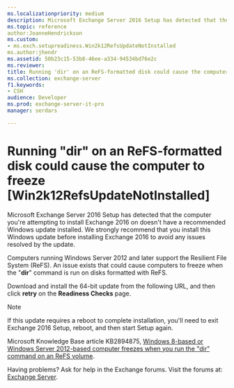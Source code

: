 ```yaml
---
ms.localizationpriority: medium
description: Microsoft Exchange Server 2016 Setup has detected that the computer you're attempting to install Exchange 2016 on doesn't have a recommended Windows update installed. We strongly recommend that you install this Windows update before installing Exchange 2016 to avoid any issues resolved by the update.
ms.topic: reference
author:JoanneHendrickson
ms.custom:
- ms.exch.setupreadiness.Win2k12RefsUpdateNotInstalled
ms.author:jhendr
ms.assetid: 50b23c15-53b8-46ee-a334-94534bd76e2c
ms.reviewer: 
title: Running 'dir' on an ReFS-formatted disk could cause the computer to freeze [Win2k12RefsUpdateNotInstalled]
ms.collection: exchange-server
f1.keywords:
- CSH
audience: Developer
ms.prod: exchange-server-it-pro
manager: serdars

---
```


# Running "dir" on an ReFS-formatted disk could cause the computer to freeze [Win2k12RefsUpdateNotInstalled]

Microsoft Exchange Server 2016 Setup has detected that the computer you're attempting to install Exchange 2016 on doesn't have a recommended Windows update installed. We strongly recommend that you install this Windows update before installing Exchange 2016 to avoid any issues resolved by the update.

Computers running Windows Server 2012 and later support the Resilient File System (ReFS). An issue exists that could cause computers to freeze when the "**dir**" command is run on disks formatted with ReFS.

Download and install the 64-bit update from the following URL, and then click **retry** on the **Readiness Checks** page.

> [!NOTE]
> If this update requires a reboot to complete installation, you'll need to exit Exchange 2016 Setup, reboot, and then start Setup again.

Microsoft Knowledge Base article KB2894875, [Windows 8-based or Windows Server 2012-based computer freezes when you run the "dir" command on an ReFS volume](https://support.microsoft.com/help/2894875).

Having problems? Ask for help in the Exchange forums. Visit the forums at: [Exchange Server](https://social.technet.microsoft.com/forums/office/home?category=exchangeserver).
